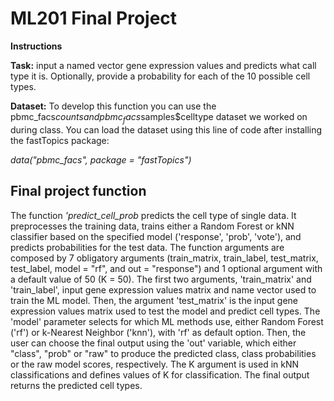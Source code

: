 # ML201 Final Project

**Instructions**

**Task:**
input a named vector gene expression values and predicts what call type it is. 
Optionally, provide a probability for each of the 10 possible cell types. 

**Dataset:**
To develop this function you can use the pbmc_facs$counts and pbmc_facs$samples$celltype dataset we worked on during class. You can load the dataset using this line of code after installing the fastTopics package:

*data("pbmc_facs", package = "fastTopics")*

## Final project function

The function *'predict_cell_prob* predicts the cell type of single data. It preprocesses the training data, trains either a Random Forest or kNN classifier based on the specified model ('response', 'prob', 'vote'), and predicts probabilities for the test data. The function arguments are composed by 7 obligatory arguments (train_matrix, train_label, test_matrix, test_label, model = "rf", and out = "response") and 1 optional argument with a default value of 50 (K = 50). The first two arguments, 'train_matrix' and 'train_label', input gene expression values matrix and name vector used to train the ML model. Then, the argument 'test_matrix' is the input gene expression values matrix used to test the model and predict cell types. The 'model' parameter selects for which ML methods use, either Random Forest ('rf') or k-Nearest Neighbor ('knn'), with 'rf' as default option. Then, the user can choose the final output using the 'out' variable, which either "class", "prob" or "raw" to produce the predicted class, class probabilities or the raw model scores, respectively. The K argument is used in kNN classifications and defines values of K for classification. The final output returns the predicted cell types. 
